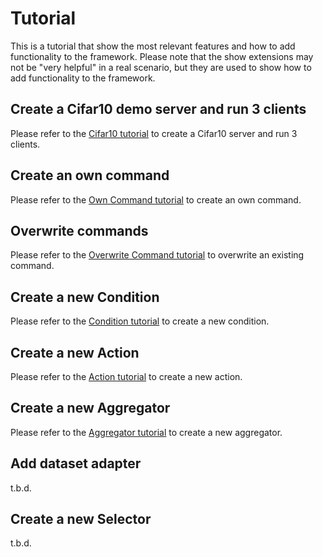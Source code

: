 # Tutorial

This is a tutorial that show the most relevant features and how to add functionality to the framework.
Please note that the show extensions may not be "very helpful" in a real scenario, but they are used to show how to add functionality to the framework.

## Create a Cifar10 demo server and run 3 clients

Please refer to the [Cifar10 tutorial](./tutorial/01_cifar10_run/) to create a Cifar10 server and run 3 clients.

## Create an own command

Please refer to the [Own Command tutorial](./tutorial/02_own_command/) to create an own command.

## Overwrite commands

Please refer to the [Overwrite Command tutorial](./tutorial/03_overwrite_commands/) to overwrite an existing command.

## Create a new Condition

Please refer to the [Condition tutorial](./tutorial/04_new_condition) to create a new condition.

## Create a new Action

Please refer to the [Action tutorial](./tutorial/05_new_action/) to create a new action.

## Create a new Aggregator

Please refer to the [Aggregator tutorial](./tutorial/06_new_aggregator) to create a new aggregator.

## Add dataset adapter
t.b.d. 
## Create a new Selector
t.b.d.

